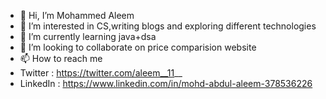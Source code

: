 - 👋 Hi, I’m Mohammed Aleem
- 👀 I’m interested in CS,writing blogs and exploring different technologies
- 🌱 I’m currently learning java+dsa 
- 💞️ I’m looking to collaborate on price comparision website
- 📫 How to reach me 
- Twitter : https://twitter.com/aleem__11__
- LinkedIn : https://www.linkedin.com/in/mohd-abdul-aleem-378536226

<!---
mohdaleem061/mohdaleem061 is a ✨ special ✨ repository because its `README.md` (this file) appears on your GitHub profile.
You can click the Preview link to take a look at your changes.
--->
